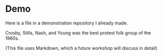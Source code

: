 # Demo
Here is a file in a demonstration repository I already made.

Crosby, Stills, Nash, and Young was the best protest folk group of the 1960s.

(This file uses Markdown, which a future workshop will discuss in detail)
